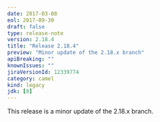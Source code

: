 ```yaml
---
date: 2017-03-08
eol: 2017-09-30
draft: false 
type: release-note
version: 2.18.4
title: "Release 2.18.4"
preview: "Minor update of the 2.18.x branch"
apiBreaking: ""
knownIssues: ""
jiraVersionId: 12339774
category: camel
kind: legacy
jdk: [8]
---
```


This release is a minor update of the 2.18.x branch.
